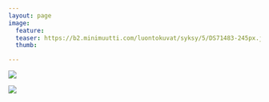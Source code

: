 ```yaml
---
layout: page
image:
  feature:
  teaser: https://b2.minimuutti.com/luontokuvat/syksy/5/DS71483-245px.jpg
  thumb:

---
```


![](https://b2.minimuutti.com/luontokuvat/syksy/5/DS71475-800px.jpg)

![](https://b2.minimuutti.com/luontokuvat/syksy/5/DS71483-800px.jpg)
